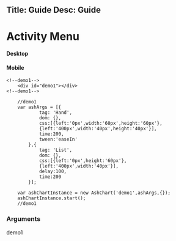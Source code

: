 Title: Guide
Desc: Guide
---
# Activity Menu

#### Desktop

#### Mobile

```
<!--demo1-->
	<div id="demo1"></div>
<!--demo1-->
```

```
	//demo1
	var ashArgs = [{
			tag: 'Hand',
		    dom: {},
		    css:[{left:'0px',width:'60px',height:'60px'},
		    {left:'400px',width:'40px',height:'40px'}],
		    time:200,
		    tween:'easeIn'
		},{
			tag: 'List',
		    dom: {},
		    css:[{left:'0px',height:'60px'},
		    {left:'400px',width:'40px'}],
		    delay:100,
		    time:200
		}];

	var ashChartInstance = new AshChart('demo1',ashArgs,{});
	ashChartInstance.start();
	//demo1
```
### Arguments


demo1